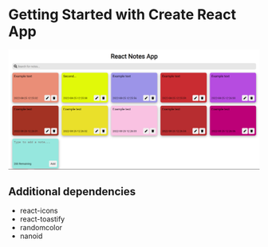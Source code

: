 # Getting Started with Create React App

![showcase](img.png)

## Additional dependencies
- react-icons
- react-toastify
- randomcolor
- nanoid